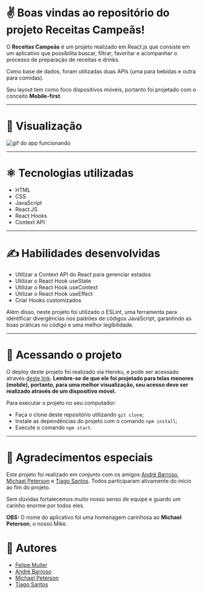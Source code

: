 # ✌️ Boas vindas ao repositório do projeto Receitas Campeãs!

O **Receitas Campeãs** é um projeto realizado em React.js que consiste em um aplicativo que possibilita buscar, filtrar, favoritar e acompanhar o processo de preparação de receitas e drinks.

Como base de dados, foram utilizadas duas APIs (uma para bebidas e outra para comidas).

Seu layout tem como foco dispositivos móveis, portanto foi projetado com o conceito **Mobile-first**.

---

# 👀 Visualização

![gif do app funcionando](https://github.com/felipemuller20/recipes-app/blob/master/src/images/appReceitas.gif)

---

# ⚛️ Tecnologias utilizadas

- HTML
- CSS
- JavaScript
- React.JS
- React Hooks
- Context API

---

# ✍️ Habilidades desenvolvidas

- Utilizar a Context API do React para gerenciar estados
- Utilizar o React Hook useState
- Utilizar o React Hook useContext
- Utilizar o React Hook useEffect
- Criar Hooks customizados

Além disso, neste projeto foi utilizado o ESLint, uma ferramenta para identificar divergências nos padrões de códigos JavaScript, garantindo as boas práticas no código e uma melhor legibilidade.

---

# 👀 Acessando o projeto

O deploy deste projeto foi realizado via Heroku, e pode ser acessado através [deste link](https://receitas-campeas.herokuapp.com/). **Lembre-se de que ele foi projetado para telas menores (mobile), portanto, para uma melhor visualização, seu acesso deve ser realizado através de um dispositivo móvel.**

Para executar o projeto no seu computador:

- Faça o clone deste repositório utilizando `git clone`;
- Instale as dependências do projeto com o comando `npm install`;
- Execute o comando `npm start`.

---

# 💚 Agradecimentos especiais

Este projeto foi realizado em conjunto com os amigos [André Barroso](https://www.linkedin.com/in/andrebarroso1/), [Michael Peterson](https://www.linkedin.com/in/michael-petterson/) e [Tiago Santos](https://www.linkedin.com/in/tiago-nogueira-dos-santos/). Todos participaram ativamente do início ao fim do projeto. 

Sem dúvidas fortalecemos muito nosso senso de equipe e guardo um carinho enorme por todos eles.

**OBS:** O nome do aplicativo foi uma homenagem carinhosa ao **Michael Peterson**, o nosso Mike.

# 👥 Autores
- [Felipe Muller](https://github.com/felipemuller20)
- [André Barroso](https://github.com/AndreBarroso)
- [Michael Peterson](https://github.com/michael-petterson-06)
- [Tiago Santos](https://github.com/tiagobalsas)
